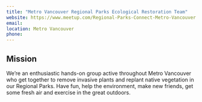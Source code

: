 ```yaml
---
title: "Metro Vancouver Regional Parks Ecological Restoration Team"
website: https://www.meetup.com/Regional-Parks-Connect-Metro-Vancouver
email: 
location: Metro Vancouver
phone: 
---
```


## Mission

We’re an enthusiastic hands-on group active throughout Metro Vancouver who get together to remove invasive plants and replant native vegetation in our Regional Parks. Have fun, help the environment, make new friends, get some fresh air and exercise in the great outdoors.

